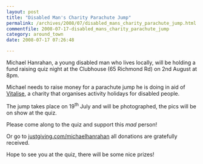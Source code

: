 ```yaml
---
layout: post
title: "Disabled Man's Charity Parachute Jump"
permalink: /archives/2008/07/disabled_mans_charity_parachute_jump.html
commentfile: 2008-07-17-disabled_mans_charity_parachute_jump
category: around_town
date: 2008-07-17 07:26:48

---
```


Michael Hanrahan, a young disabled man who lives locally, will be holding a fund raising quiz night at the Clubhouse (65 Richmond Rd) on 2nd August at 8pm.

Michael needs to raise money for a parachute jump he is doing in aid of [Vitalise](http://www.vitalise.org.uk/), a charity that organises activity holidays for disabled people.

The jump takes place on 19<sup>th</sup> July and will be photographed, the pics will be on show at the quiz.

Please come along to the quiz and support this *mad* person!

Or go to [justgiving.com/michaelhanrahan](http://justgiving.com/michaelhanrahan) all donations are gratefully received.

Hope to see you at the quiz, there will be some nice prizes!
